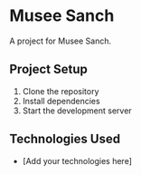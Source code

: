# Musee Sanch

A project for Musee Sanch.

## Project Setup

1. Clone the repository
2. Install dependencies
3. Start the development server

## Technologies Used

- [Add your technologies here]
